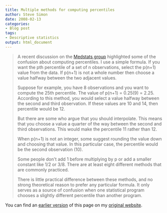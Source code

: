 ```yaml
---
title: Multiple methods for computing percentiles
author: Steve Simon
date: 2008-02-13
categories:
- Blog post
tags:
- Descriptive statistics
output: html_document
---
```

> A recent discussion on the [Medstats
> group](../category/InterestingWebsites.html#MeStXx) highlighted some
> of the confusion about computing percentiles. I use a simple formula.
> If you want the pth percentile of a set of n observations, select the
> p(n+1) value from the data. If p(n+1) is not a whole number then
> choose a value halfway between the two adjacent values.
>
> Suppose for example, you have 8 observations and you want to compute
> the 25th percentile. The value of p(n+1) = 0.25(9) = 2.25. According
> to this method, you would select a value halfway between the second
> and third observation. If these values are 10 and 14, then percentile
> would be 12.
>
> But there are some who argue that you should interpolate. This means
> that you choose a value a quarter of the way between the second and
> third observations. This would make the percentile 11 rather than 12.
>
> When p(n+1) is not an integer, some suggest rounding the value down
> and choosing that value. In this particular case, the percentile would
> be the second observation (10).
>
> Some people don\'t add 1 before multiplying by p or add a smaller
> constant like 1/2 or 3/8. There are at least eight different methods
> that are commonly practiced.
>
> There is little practical difference between these methods, and no
> strong theoretical reason to prefer any particular formula. It only
> serves as a source of confusion when one statistical program chooses a
> slightly different percentile than another program.

You can find an [earlier version](http://www.pmean.com/08/ComputingPercentiles.html) of this page on my [original website](http://www.pmean.com/original_site.html).

